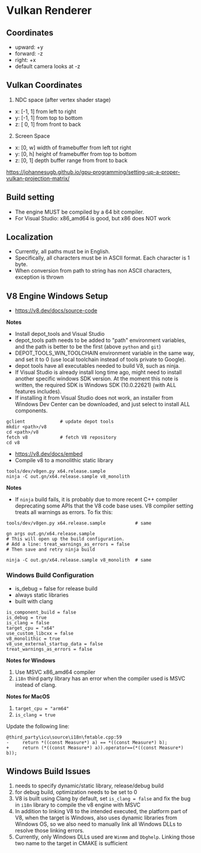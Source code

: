 # Vulkan Renderer

## Coordinates

- upward: +y
- forward: -z
- right: +x
- default camera looks at -z

## Vulkan Coordinates

1. NDC space (after vertex shader stage)
- x: [-1, 1] from left to right
- y: [-1, 1] from top to bottom
- z: [ 0, 1] from front to back

2. Screen Space 
- x: [0, w] width of framebuffer from left tot right
- y: [0, h] height of framebuffer from top to bottom
- z: [0, 1] depth buffer range from front to back

https://johannesugb.github.io/gpu-programming/setting-up-a-proper-vulkan-projection-matrix/

## Build setting
- The engine MUST be compiled by a 64 bit compiler. 
- For Visual Studio: x86_amd64 is good, but x86 does NOT work

## Localization
- Currently, all paths must be in English.
- Specifically, all characters must be in ASCII format. Each character is 1 byte.
- When conversion from path to string has non ASCII characters, exception is thrown


## V8 Engine Windows Setup
- https://v8.dev/docs/source-code

**Notes**
- Install depot_tools and Visual Studio
- depot_tools path needs to be added to "path" environment variables, and the path is better to be the first (above `python` and `git`)
-  DEPOT_TOOLS_WIN_TOOLCHAIN environment variable in the same way, and set it to 0 (use local toolchain instead of tools private to Google).
- depot tools have all executables needed to build V8, such as ninja.
- If Visual Studio is already install long time ago, might need to install another specific windows SDK version. At the moment this note is written, the required SDK is Windows SDK (10.0.22621) (with ALL features includes).
- If installing it from Visual Studio does not work, an installer from Windows Dev Center can be downloaded, and just select to install ALL components.

```
gclient             # update depot tools
mkdir <path>/v8
cd <path>/v8
fetch v8            # fetch V8 repository
cd v8
```

- https://v8.dev/docs/embed
- Compile v8 to a monolithic static library

```
tools/dev/v8gen.py x64.release.sample
ninja -C out.gn/x64.release.sample v8_monolith
```

**Notes**
- If `ninja` build fails, it is probably due to more recent C++ compiler deprecating some APIs that the V8 code base uses. V8 compiler setting treats all warnings as errors. To fix this:

```
tools/dev/v8gen.py x64.release.sample           # same

gn args out.gn/x64.release.sample
# This will open up the build configuration.
# Add a line: treat_warnings_as_errors = false
# Then save and retry ninja build

ninja -C out.gn/x64.release.sample v8_monolith  # same
```

### Windows Build Configuration
- is_debug = false for release build
- always static libraries
- built with clang
```
is_component_build = false
is_debug = true
is_clang = false
target_cpu = "x64"
use_custom_libcxx = false
v8_monolithic = true
v8_use_external_startup_data = false
treat_warnings_as_errors = false
```


**Notes for Windows**
1. Use MSVC x86_amd64 compiler
2. `i18n` third party library has an error when the compiler used is MSVC instead of clang.

**Notes for MacOS**
1. `target_cpu = "arm64"`
2. `is_clang = true`

Update the following line:
```
@third_party\icu\source\i18n\fmtable.cpp:59
-     return *((const Measure*) a) == *((const Measure*) b);
+     return (*((const Measure*) a)).operator==(*((const Measure*) b));
```

## Windows Build Issues
1. needs to specify dynamic/static library, release/debug build
2. for debug build, optimization needs to be set to 0
3. V8 is built using Clang by default, set `is_clang = false` and fix the bug in `i18n` library to compile the v8 engine with MSVC
4. In addition to linking V8 to the intended executed, the platform part of V8, when the target is Windows, also uses dynamic libraries from Windows OS, so we also need to manually link all Windows DLLs to resolve those linking errors.
5. Currently, only Windows DLLs used are `Winmm` and `Dbghelp`. Linking those two name to the target in CMAKE is sufficient
